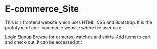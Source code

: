# E-commerce_Site
This is a frontend website which uses HTML, CSS and Bootstrap. It is the prototype of an e-commerce website where the user can:

Login
Signup
Browse for cameras, watches and shirts.
Add items to cart and check-out. It can be accessed at : 
